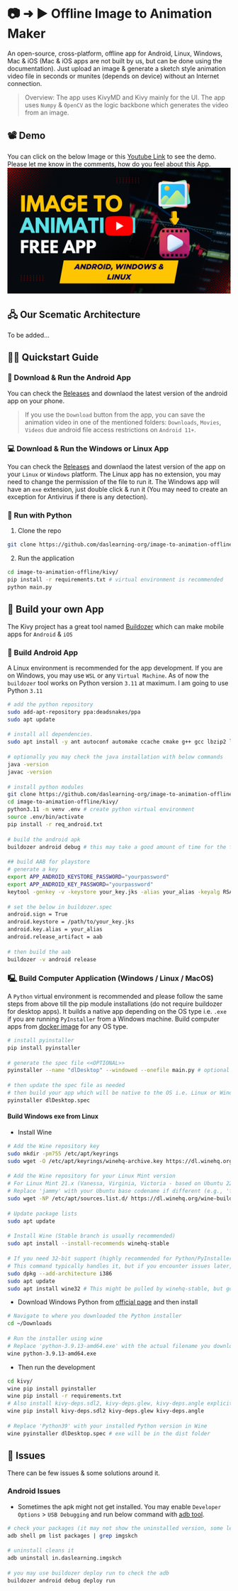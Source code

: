 # 📷 ➜ ▶️ Offline Image to Animation Maker
An open-source, cross-platform, offline app for Android, Linux, Windows, Mac & iOS (Mac & iOS apps are not built by us, but can be done using the documentation). Just upload an image & generate a sketch style animation video file in seconds or munites (depends on device) without an Internet connection.

> Overview: The app uses KivyMD and Kivy mainly for the UI. The app uses `Numpy` & `OpenCV` as the logic backbone which generates the video from an image.

## 📽️ Demo
You can click on the below Image or this [Youtube Link](https://www.youtube.com/watch?v=_UuAIjSzUJQ) to see the demo. Please let me know in the comments, how do you feel about this App. <br>
[![ImageToSketch](./docs/images/thumb.png)](https://www.youtube.com/watch?v=_UuAIjSzUJQ)

## 🖧 Our Scematic Architecture
To be added...

## 🧑‍💻 Quickstart Guide

### 📱 Download & Run the Android App
You can check the [Releases](https://github.com/daslearning-org/image-to-animation-offline/tags) and downlaod the latest version of the android app on your phone.

> If you use the `Download` button from the app, you can save the animation video in one of the mentioned folders: `Downloads`, `Movies`, `Videos` due android file access restrictions on `Android 11+`.

### 💻 Download & Run the Windows or Linux App
You can check the [Releases](https://github.com/daslearning-org/image-to-animation-offline/tags) and downlaod the latest version of the app on your `Linux` or `Windows` platform. The Linux app has no extension, you may need to change the permission of the file to run it. The Windows app will have an `exe` extension, just double click & run it (You may need to create an exception for Antivirus if there is any detection).

### 🐍 Run with Python

1. Clone the repo
```bash
git clone https://github.com/daslearning-org/image-to-animation-offline.git
```

2. Run the application
```bash
cd image-to-animation-offline/kivy/
pip install -r requirements.txt # virtual environment is recommended
python main.py
```

## 🦾 Build your own App
The Kivy project has a great tool named [Buildozer](https://buildozer.readthedocs.io/en/latest/) which can make mobile apps for `Android` & `iOS`

### 📱 Build Android App
A Linux environment is recommended for the app development. If you are on Windows, you may use `WSL` or any `Virtual Machine`. As of now the `buildozer` tool works on Python version `3.11` at maximum. I am going to use Python `3.11`

```bash
# add the python repository
sudo add-apt-repository ppa:deadsnakes/ppa
sudo apt update

# install all dependencies.
sudo apt install -y ant autoconf automake ccache cmake g++ gcc lbzip2 libffi-dev libltdl-dev libtool libssl-dev make openjdk-17-jdk patch pkg-config python3-dev python3-pip unzip wget zip git python3.11 python3.11-venv python3.11-dev

# optionally you may check the java installation with below commands
java -version
javac -version

# install python modules
git clone https://github.com/daslearning-org/image-to-animation-offline.git
cd image-to-animation-offline/kivy/
python3.11 -m venv .env # create python virtual environment
source .env/bin/activate
pip install -r req_android.txt

# build the android apk
buildozer android debug # this may take a good amount of time for the first time & will generate the apk in the bin directory

## build AAB for playstore
# generate a key
export APP_ANDROID_KEYSTORE_PASSWORD="yourpassword"
export APP_ANDROID_KEY_PASSWORD="yourpassword"
keytool -genkey -v -keystore your_key.jks -alias your_alias -keyalg RSA -keysize 2048 -validity 10000 -storepass $APP_ANDROID_KEYSTORE_PASSWORD -keypass $APP_ANDROID_KEYSTORE_PASSWORD -dname "CN=SomnathDas, OU=IT, O=DasLearning, L=Kolkata, ST=WB, C=IN" # this is one time activity for the app

# set the below in buildozer.spec
android.sign = True
android.keystore = /path/to/your_key.jks
android.key.alias = your_alias
android.release_artifact = aab

# then build the aab
buildozer -v android release
```

### 🖳 Build Computer Application (Windows / Linux / MacOS)
A `Python` virtual environment is recommended and please follow the same steps from above till the pip module installations (do not require buildozer for desktop apps). It builds a native app depending on the OS type i.e. `.exe` if you are running `PyInstaller` from a Windows machine. Build computer apps from [docker image](https://hub.docker.com/r/cdrx/pyinstaller-windows) for any OS type.

```bash
# install pyinstaller
pip install pyinstaller

# generate the spec file <<OPTIONAL>>
pyinstaller --name "dlDesktop" --windowed --onefile main.py # optional as it is already created in the repo

# then update the spec file as needed
# then build your app which will be native to the OS i.e. Linux or Windows or MAC
pyinstaller dlDesktop.spec
```

#### Build Windows exe from Linux

* Install Wine
```bash
# Add the Wine repository key
sudo mkdir -pm755 /etc/apt/keyrings
sudo wget -O /etc/apt/keyrings/winehq-archive.key https://dl.winehq.org/wine-builds/winehq.key

# Add the Wine repository for your Linux Mint version
# For Linux Mint 21.x (Vanessa, Virginia, Victoria - based on Ubuntu 22.04 Jammy Jellyfish)
# Replace 'jammy' with your Ubuntu base codename if different (e.g., 'focal' for Mint 20.x)
sudo wget -NP /etc/apt/sources.list.d/ https://dl.winehq.org/wine-builds/ubuntu/dists/jammy/winehq-jammy.sources

# Update package lists
sudo apt update

# Install Wine (Stable branch is usually recommended)
sudo apt install --install-recommends winehq-stable

# If you need 32-bit support (highly recommended for Python/PyInstaller compatibility)
# This command typically handles it, but if you encounter issues later, ensure 32-bit architecture is enabled:
sudo dpkg --add-architecture i386
sudo apt update
sudo apt install wine32 # This might be pulled by winehq-stable, but good to ensure
```

* Download Windows Python from [official page](https://www.python.org/downloads/windows/) and then install
```bash
# Navigate to where you downloaded the Python installer
cd ~/Downloads

# Run the installer using wine
# Replace 'python-3.9.13-amd64.exe' with the actual filename you downloaded
wine python-3.9.13-amd64.exe
```

* Then run the development
```bash
cd kivy/
wine pip install pyinstaller
wine pip install -r requirements.txt
# Also install kivy-deps.sdl2, kivy-deps.glew, kivy-deps.angle explicitly if not pulled by Kivy/KivyMD
wine pip install kivy-deps.sdl2 kivy-deps.glew kivy-deps.angle

# Replace 'Python39' with your installed Python version in Wine
wine pyinstaller dlDesktop.spec # exe will be in the dist folder
```

## 🐞 Issues
There can be few issues & some solutions around it.

### Android Issues

* Sometimes the apk might not get installed. You may enable `Developer Options` > `USB Debugging` and run below command with [adb tool](https://developer.android.com/tools/adb).
```bash
# check your packages (it may not show the uninstalled version, some leftover may cause the issue)
adb shell pm list packages | grep imgskch

# uninstall cleans it
adb uninstall in.daslearning.imgskch

# you may use buildozer deploy run to check the adb
buildozer android debug deploy run
```